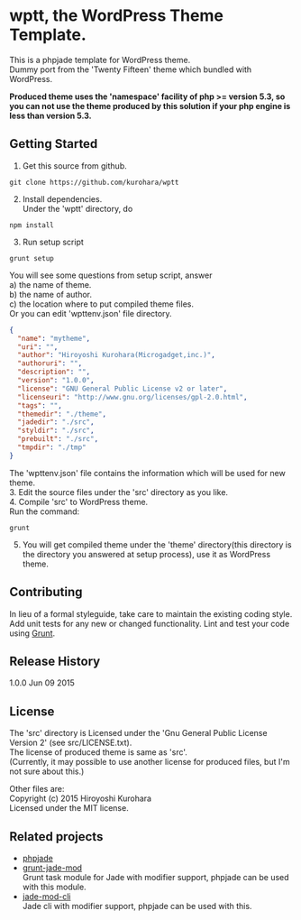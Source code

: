 # wptt, the WordPress Theme Template.

This is a phpjade template for WordPress theme.  
Dummy port from the 'Twenty Fifteen' theme which bundled with WordPress.

**Produced theme uses the 'namespace' facility of php >= version 5.3, so you can not use the theme produced by this solution if your php engine is less than version 5.3.**

## Getting Started
1. Get this source from github.  
  ```
  git clone https://github.com/kurohara/wptt
  ```
2. Install dependencies.  
  Under the 'wptt' directory, do  
  ```
  npm install
  ```
3. Run setup script  
  ```
  grunt setup
  ```
  You will see some questions from setup script, answer  
  a) the name of theme.  
  b) the name of author.  
  c) the location where to put compiled theme files.  
  Or you can edit 'wpttenv.json' file directory.  

  ```json  
  {
    "name": "mytheme",
    "uri": "",
    "author": "Hiroyoshi Kurohara(Microgadget,inc.)",
    "authoruri": "",
    "description": "",
    "version": "1.0.0",
    "license": "GNU General Public License v2 or later",
    "licenseuri": "http://www.gnu.org/licenses/gpl-2.0.html",
    "tags": "",
    "themedir": "./theme",
    "jadedir": "./src",
    "styldir": "./src",
    "prebuilt": "./src",
    "tmpdir": "./tmp"
  }
  ```  
  
  The 'wpttenv.json' file contains the information which will be used for new theme.  
3. Edit the source files under the 'src' directory as you like.  
4. Compile 'src' to WordPress theme.  
  Run the command:  

  ```shell  
  grunt
  ```  

5. You will get compiled theme under the 'theme' directory(this directory is the directory you answered at setup process), use it as WordPress theme.

## Contributing
In lieu of a formal styleguide, take care to maintain the existing coding style. Add unit tests for any new or changed functionality. Lint and test your code using [Grunt](http://gruntjs.com/).

## Release History
1.0.0 Jun 09 2015

## License
The 'src' directory is Licensed under the 'Gnu General Public License Version 2' (see src/LICENSE.txt).  
The license of produced theme is same as 'src'.  
(Currently, it may possible to use another license for produced files, but I'm not sure about this.)

Other files are:  
Copyright (c) 2015 Hiroyoshi Kurohara  
Licensed under the MIT license.  

## Related projects
* [phpjade](https://github.com/kurohara/phpjade)  
* [grunt-jade-mod](https://github.com/kurohara/grunt-jade-mod)  
Grunt task module for Jade with modifier support, phpjade can be used with this module.
* [jade-mod-cli](https://github.com/kurohara/jade-mod-cli)  
Jade cli with modifier support, phpjade can be used with this.
